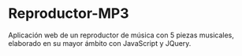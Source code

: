 # Reproductor-MP3
Aplicación web de un reproductor de música con 5 piezas musicales, elaborado en su mayor ámbito con JavaScript y JQuery.
